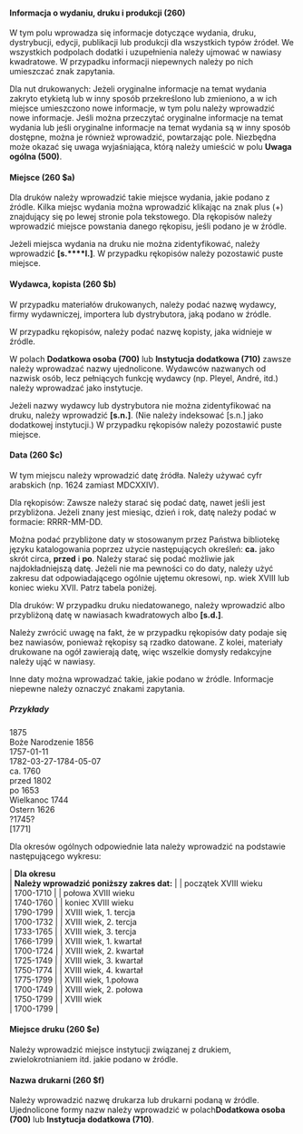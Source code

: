 #### Informacja o wydaniu, druku i produkcji (260)

W tym polu wprowadza się informacje dotyczące wydania, druku, dystrybucji, edycji, publikacji lub produkcji dla wszystkich typów źródeł. We wszystkich podpolach dodatki i uzupełnienia należy ujmować w nawiasy kwadratowe. W przypadku informacji niepewnych należy po nich umieszczać znak zapytania.

Dla nut drukowanych: Jeżeli oryginalne informacje na temat wydania zakryto etykietą lub w inny sposób przekreślono lub zmieniono, a w ich miejsce umieszczono nowe informacje, w tym polu należy wprowadzić nowe informacje. Jeśli można przeczytać oryginalne informacje na temat wydania lub jeśli oryginalne informacje na temat wydania są w inny sposób dostępne, można je również wprowadzić, powtarzając pole. Niezbędna może okazać się uwaga wyjaśniająca, którą należy umieścić w polu **Uwaga ogólna (500)**.

#### Miejsce (260 $a)

Dla druków należy wprowadzić takie miejsce wydania, jakie podano z źródle. Kilka miejsc wydania można wprowadzić klikając na znak plus (+) znajdujący się po lewej stronie pola tekstowego. Dla rękopisów należy wprowadzić miejsce powstania danego rękopisu, jeśli podano je w źródle.

Jeżeli miejsca wydania na druku nie można zidentyfikować, należy wprowadzić **[s.****l.]**. W przypadku rękopisów należy pozostawić puste miejsce.

 

#### Wydawca, kopista (260 $b)

W przypadku materiałów drukowanych, należy podać nazwę wydawcy, firmy wydawniczej, importera lub dystrybutora, jaką podano w źródle. 

W przypadku rękopisów, należy podać nazwę kopisty, jaka widnieje w źródle.

W polach **Dodatkowa osoba (700)** lub **Instytucja dodatkowa (710)** zawsze należy wprowadzać nazwy ujednolicone. Wydawców nazwanych od nazwisk osób, lecz pełniących funkcję wydawcy (np. Pleyel, André, itd.) należy wprowadzać jako instytucje.

Jeżeli nazwy wydawcy lub dystrybutora nie można zidentyfikować na druku, należy wprowadzić **[s.n.]**. (Nie należy indeksować [s.n.] jako dodatkowej instytucji.)  W przypadku rękopisów należy pozostawić puste miejsce.

 

#### Data (260 $c)

W tym miejscu należy wprowadzić datę źródła. Należy używać cyfr arabskich (np. 1624 zamiast MDCXXIV).

Dla rękopisów: Zawsze należy starać się podać datę, nawet jeśli jest przybliżona. Jeżeli znany jest miesiąc, dzień i rok, datę należy podać w formacie: RRRR-MM-DD.

Można podać przybliżone daty w stosowanym przez Państwa bibliotekę języku katalogowania poprzez użycie następujących określeń:  **ca.** jako skrót circa, **przed** i **po**.  Należy starać się podać możliwie jak najdokładniejszą datę. Jeżeli nie ma pewności co do daty, należy użyć zakresu dat odpowiadającego ogólnie ujętemu okresowi, np. wiek XVIII lub koniec wieku XVII. Patrz tabela poniżej.

Dla druków: W przypadku druku niedatowanego, należy wprowadzić albo przybliżoną datę w nawiasach kwadratowych albo **[s.d.]**.

Należy zwrócić uwagę na fakt, że w przypadku rękopisów daty podaje się bez nawiasów, ponieważ rękopisy są rzadko datowane. Z kolei, materiały drukowane na ogół zawierają datę, więc wszelkie domysły redakcyjne należy ująć w nawiasy.

Inne daty można wprowadzać takie, jakie podano w źródle. Informacje niepewne należy oznaczyć znakami zapytania.

##### Przykłady  
1875  
Boże Narodzenie 1856   
1757-01-11  
1782-03-27-1784-05-07  
ca. 1760  
przed 1802  
po 1653  
Wielkanoc 1744  
Ostern 1626  
?1745?  
[1771]

Dla okresów ogólnych odpowiednie lata należy wprowadzić na podstawie następującego wykresu:

| **Dla okresu**  
 | **Należy wprowadzić poniższy zakres dat:** |
| początek XVIII wieku  
 | 1700-1710 |
| połowa XVIII wieku  
 | 1740-1760 |
| koniec XVIII wieku  
 | 1790-1799 |
| XVIII wiek, 1. tercja  
 | 1700-1732 |
| XVIII wiek, 2. tercja  
 | 1733-1765 |
| XVIII wiek, 3. tercja  
 | 1766-1799 |
| XVIII wiek, 1. kwartał  
 | 1700-1724 |
| XVIII wiek, 2. kwartał  
 | 1725-1749 |
| XVIII wiek, 3. kwartał  
 | 1750-1774 |
| XVIII wiek, 4. kwartał  
 | 1775-1799 |
| XVIII wiek, 1.połowa  
 | 1700-1749 |
| XVIII wiek, 2. połowa  
 | 1750-1799 |
| XVIII wiek  
 | 1700-1799 |

 

#### Miejsce druku (260 $e)

Należy wprowadzić miejsce instytucji związanej z drukiem, zwielokrotnianiem itd. jakie podano w źródle.

 

#### Nazwa drukarni (260 $f)

Należy wprowadzić nazwę drukarza lub drukarni podaną w źródle. Ujednolicone formy nazw należy wprowadzić w polach**Dodatkowa osoba (700)** lub **Instytucja dodatkowa (710)**.